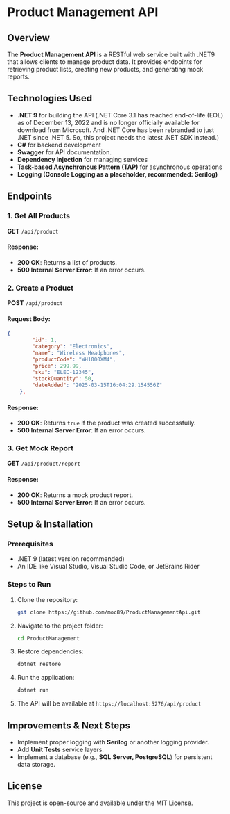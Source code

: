 # Product Management API

## Overview
The **Product Management API** is a RESTful web service built with .NET9 that allows clients to manage product data. It provides endpoints for retrieving product lists, creating new products, and generating mock reports.

## Technologies Used
- **.NET 9** for building the API (.NET Core 3.1 has reached end-of-life (EOL) as of December 13, 2022 and is no longer officially available for download from Microsoft. And .NET Core has been rebranded to just .NET since .NET 5. So, this project needs the latest .NET SDK instead.)
- **C#** for backend development
- **Swagger** for API documentation.
- **Dependency Injection** for managing services
- **Task-based Asynchronous Pattern (TAP)** for asynchronous operations
- **Logging (Console Logging as a placeholder, recommended: Serilog)**

## Endpoints

### 1. Get All Products
**GET** `/api/product`
#### Response:
- **200 OK**: Returns a list of products.
- **500 Internal Server Error**: If an error occurs.

### 2. Create a Product
**POST** `/api/product`
#### Request Body:
```json
{
        "id": 1,
        "category": "Electronics",
        "name": "Wireless Headphones",
        "productCode": "WH1000XM4",
        "price": 299.99,
        "sku": "ELEC-12345",
        "stockQuantity": 50,
        "dateAdded": "2025-03-15T16:04:29.154556Z"
    },
```
#### Response:
- **200 OK**: Returns `true` if the product was created successfully.
- **500 Internal Server Error**: If an error occurs.

### 3. Get Mock Report
**GET** `/api/product/report`
#### Response:
- **200 OK**: Returns a mock product report.
- **500 Internal Server Error**: If an error occurs.

## Setup & Installation

### Prerequisites
- .NET 9 (latest version recommended)
- An IDE like Visual Studio, Visual Studio Code, or JetBrains Rider

### Steps to Run
1. Clone the repository:
   ```sh
   git clone https://github.com/moc89/ProductManagementApi.git
   ```
2. Navigate to the project folder:
   ```sh
   cd ProductManagement
   ```
3. Restore dependencies:
   ```sh
   dotnet restore
   ```
4. Run the application:
   ```sh
   dotnet run
   ```
5. The API will be available at `https://localhost:5276/api/product`

## Improvements & Next Steps
- Implement proper logging with **Serilog** or another logging provider.
- Add **Unit Tests** service layers.
- Implement a database (e.g., **SQL Server, PostgreSQL**) for persistent data storage.

## License
This project is open-source and available under the MIT License.
